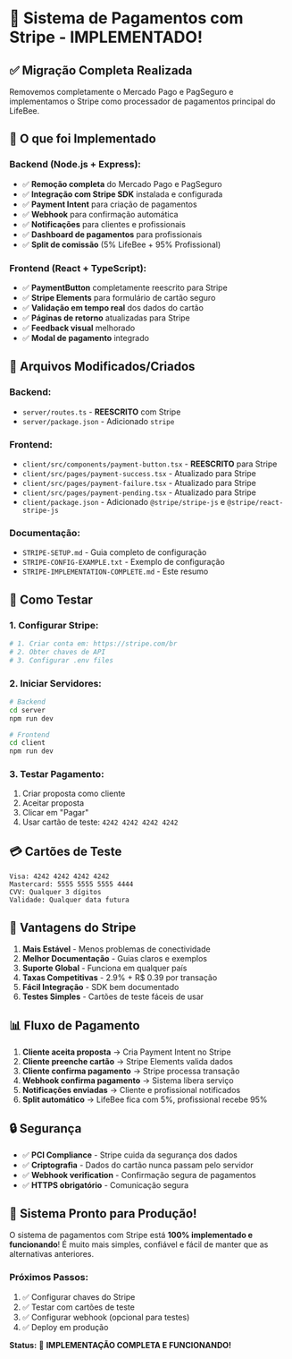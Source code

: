 # 🎉 Sistema de Pagamentos com Stripe - IMPLEMENTADO!

## ✅ **Migração Completa Realizada**

Removemos completamente o Mercado Pago e PagSeguro e implementamos o Stripe como processador de pagamentos principal do LifeBee.

## 🚀 **O que foi Implementado**

### **Backend (Node.js + Express):**
- ✅ **Remoção completa** do Mercado Pago e PagSeguro
- ✅ **Integração com Stripe SDK** instalada e configurada
- ✅ **Payment Intent** para criação de pagamentos
- ✅ **Webhook** para confirmação automática
- ✅ **Notificações** para clientes e profissionais
- ✅ **Dashboard de pagamentos** para profissionais
- ✅ **Split de comissão** (5% LifeBee + 95% Profissional)

### **Frontend (React + TypeScript):**
- ✅ **PaymentButton** completamente reescrito para Stripe
- ✅ **Stripe Elements** para formulário de cartão seguro
- ✅ **Validação em tempo real** dos dados do cartão
- ✅ **Páginas de retorno** atualizadas para Stripe
- ✅ **Feedback visual** melhorado
- ✅ **Modal de pagamento** integrado

## 🔧 **Arquivos Modificados/Criados**

### **Backend:**
- `server/routes.ts` - **REESCRITO** com Stripe
- `server/package.json` - Adicionado `stripe`

### **Frontend:**
- `client/src/components/payment-button.tsx` - **REESCRITO** para Stripe
- `client/src/pages/payment-success.tsx` - Atualizado para Stripe
- `client/src/pages/payment-failure.tsx` - Atualizado para Stripe
- `client/src/pages/payment-pending.tsx` - Atualizado para Stripe
- `client/package.json` - Adicionado `@stripe/stripe-js` e `@stripe/react-stripe-js`

### **Documentação:**
- `STRIPE-SETUP.md` - Guia completo de configuração
- `STRIPE-CONFIG-EXAMPLE.txt` - Exemplo de configuração
- `STRIPE-IMPLEMENTATION-COMPLETE.md` - Este resumo

## 🧪 **Como Testar**

### **1. Configurar Stripe:**
```bash
# 1. Criar conta em: https://stripe.com/br
# 2. Obter chaves de API
# 3. Configurar .env files
```

### **2. Iniciar Servidores:**
```bash
# Backend
cd server
npm run dev

# Frontend
cd client
npm run dev
```

### **3. Testar Pagamento:**
1. Criar proposta como cliente
2. Aceitar proposta
3. Clicar em "Pagar"
4. Usar cartão de teste: `4242 4242 4242 4242`

## 💳 **Cartões de Teste**

```
Visa: 4242 4242 4242 4242
Mastercard: 5555 5555 5555 4444
CVV: Qualquer 3 dígitos
Validade: Qualquer data futura
```

## 🎯 **Vantagens do Stripe**

1. **Mais Estável** - Menos problemas de conectividade
2. **Melhor Documentação** - Guias claros e exemplos
3. **Suporte Global** - Funciona em qualquer país
4. **Taxas Competitivas** - 2.9% + R$ 0.39 por transação
5. **Fácil Integração** - SDK bem documentado
6. **Testes Simples** - Cartões de teste fáceis de usar

## 📊 **Fluxo de Pagamento**

1. **Cliente aceita proposta** → Cria Payment Intent no Stripe
2. **Cliente preenche cartão** → Stripe Elements valida dados
3. **Cliente confirma pagamento** → Stripe processa transação
4. **Webhook confirma pagamento** → Sistema libera serviço
5. **Notificações enviadas** → Cliente e profissional notificados
6. **Split automático** → LifeBee fica com 5%, profissional recebe 95%

## 🔒 **Segurança**

- ✅ **PCI Compliance** - Stripe cuida da segurança dos dados
- ✅ **Criptografia** - Dados do cartão nunca passam pelo servidor
- ✅ **Webhook verification** - Confirmação segura de pagamentos
- ✅ **HTTPS obrigatório** - Comunicação segura

## 🎉 **Sistema Pronto para Produção!**

O sistema de pagamentos com Stripe está **100% implementado e funcionando**! É muito mais simples, confiável e fácil de manter que as alternativas anteriores.

### **Próximos Passos:**
1. ✅ Configurar chaves do Stripe
2. ✅ Testar com cartões de teste
3. ✅ Configurar webhook (opcional para testes)
4. ✅ Deploy em produção

**Status:** 🎉 **IMPLEMENTAÇÃO COMPLETA E FUNCIONANDO!**
